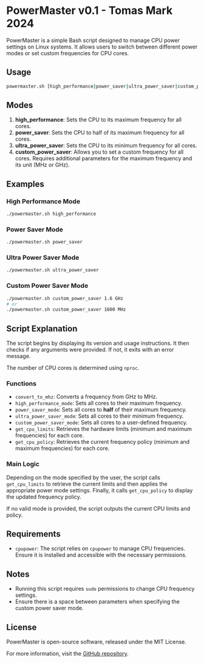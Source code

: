 # PowerMaster v0.1 - Tomas Mark 2024

PowerMaster is a simple Bash script designed to manage CPU power settings on Linux systems. It allows users to switch between different power modes or set custom frequencies for CPU cores.

## Usage

```bash
powermaster.sh [high_performance|power_saver|ultra_power_saver|custom_power_saver] [max_freq] [Mhz|GHz]
```

## Modes

1. **high_performance**: Sets the CPU to its maximum frequency for all cores.
2. **power_saver**: Sets the CPU to half of its maximum frequency for all cores.
3. **ultra_power_saver**: Sets the CPU to its minimum frequency for all cores.
4. **custom_power_saver**: Allows you to set a custom frequency for all cores. Requires additional parameters for the maximum frequency and its unit (MHz or GHz).

## Examples

### High Performance Mode

```bash
./powermaster.sh high_performance
```

### Power Saver Mode

```bash
./powermaster.sh power_saver
```

### Ultra Power Saver Mode

```bash
./powermaster.sh ultra_power_saver
```

### Custom Power Saver Mode

```bash
./powermaster.sh custom_power_saver 1.6 GHz
# or
./powermaster.sh custom_power_saver 1600 MHz
```

## Script Explanation

The script begins by displaying its version and usage instructions. It then checks if any arguments were provided. If not, it exits with an error message.

The number of CPU cores is determined using `nproc`.

### Functions

- `convert_to_mhz`: Converts a frequency from GHz to MHz.
- `high_performance_mode`: Sets all cores to their maximum frequency.
- `power_saver_mode`: Sets all cores to **half** of their maximum frequency.
- `ultra_power_saver_mode`: Sets all cores to their minimum frequency.
- `custom_power_saver_mode`: Sets all cores to a user-defined frequency.
- `get_cpu_limits`: Retrieves the hardware limits (minimum and maximum frequencies) for each core.
- `get_cpu_policy`: Retrieves the current frequency policy (minimum and maximum frequencies) for each core.

### Main Logic

Depending on the mode specified by the user, the script calls `get_cpu_limits` to retrieve the current limits and then applies the appropriate power mode settings. Finally, it calls `get_cpu_policy` to display the updated frequency policy.

If no valid mode is provided, the script outputs the current CPU limits and policy.

## Requirements

- `cpupower`: The script relies on `cpupower` to manage CPU frequencies. Ensure it is installed and accessible with the necessary permissions.

## Notes

- Running this script requires `sudo` permissions to change CPU frequency settings.
- Ensure there is a space between parameters when specifying the custom power saver mode.

## License

PowerMaster is open-source software, released under the MIT License.

For more information, visit the [GitHub repository](https://github.com/tomasmark/powermaster).